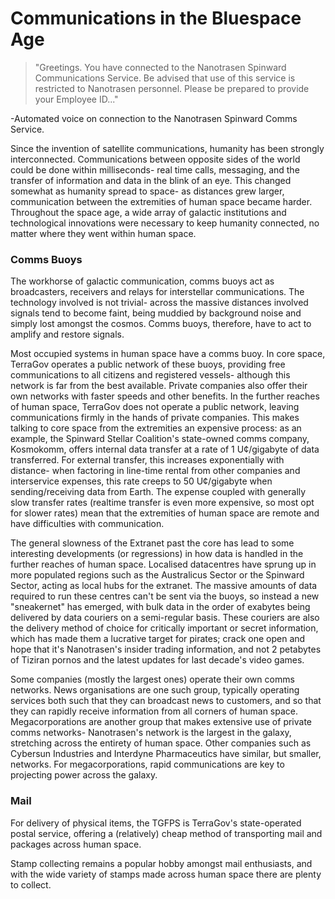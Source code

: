 # Communications in the Bluespace Age
>"Greetings. You have connected to the Nanotrasen Spinward Communications Service. Be advised that use of this service is restricted to Nanotrasen personnel. Please be prepared to provide your Employee ID..."
 
-Automated voice on connection to the Nanotrasen Spinward Comms Service.
 
Since the invention of satellite communications, humanity has been strongly interconnected. Communications between opposite sides of the world could be done within milliseconds- real time calls, messaging, and the transfer of information and data in the blink of an eye. This changed somewhat as humanity spread to space- as distances grew larger, communication between the extremities of human space became harder. Throughout the space age, a wide array of galactic institutions and technological innovations were necessary to keep humanity connected, no matter where they went within human space.
 
### Comms Buoys
The workhorse of galactic communication, comms buoys act as broadcasters, receivers and relays for interstellar communications. The technology involved is not trivial- across the massive distances involved signals tend to become faint, being muddied by background noise and simply lost amongst the cosmos. Comms buoys, therefore, have to act to amplify and restore signals.
 
Most occupied systems in human space have a comms buoy. In core space, TerraGov operates a public network of these buoys, providing free communications to all citizens and registered vessels- although this network is far from the best available. Private companies also offer their own networks with faster speeds and other benefits. In the further reaches of human space, TerraGov does not operate a public network, leaving communications firmly in the hands of private companies. This makes talking to core space from the extremities an expensive process: as an example, the Spinward Stellar Coalition's state-owned comms company, Kosmokomm, offers internal data transfer at a rate of 1 U¢/gigabyte of data transferred. For external transfer, this increases exponentially with distance- when factoring in line-time rental from other companies and interservice expenses, this rate creeps to 50 U¢/gigabyte when sending/receiving data from Earth. The expense coupled with generally slow transfer rates (realtime transfer is even more expensive, so most opt for slower rates) mean that the extremities of human space are remote and have difficulties with communication.

The general slowness of the Extranet past the core has lead to some interesting developments (or regressions) in how data is handled in the further reaches of human space. Localised datacentres have sprung up in more populated regions such as the Australicus Sector or the Spinward Sector, acting as local hubs for the extranet. The massive amounts of data required to run these centres can't be sent via the buoys, so instead a new "sneakernet" has emerged, with bulk data in the order of exabytes being delivered by data couriers on a semi-regular basis. These couriers are also the delivery method of choice for critically important or secret information, which has made them a lucrative target for pirates; crack one open and hope that it's Nanotrasen's insider trading information, and not 2 petabytes of Tiziran pornos and the latest updates for last decade's video games.
 
Some companies (mostly the largest ones) operate their own comms networks. News organisations are one such group, typically operating services both such that they can broadcast news to customers, and so that they can rapidly receive information from all corners of human space. Megacorporations are another group that makes extensive use of private comms networks- Nanotrasen's network is the largest in the galaxy, stretching across the entirety of human space. Other companies such as Cybersun Industries and Interdyne Pharmaceutics have similar, but smaller, networks. For megacorporations, rapid communications are key to projecting power across the galaxy.

### Mail
For delivery of physical items, the TGFPS is TerraGov's state-operated postal service, offering a (relatively) cheap method of transporting mail and packages across human space.
 
Stamp collecting remains a popular hobby amongst mail enthusiasts, and with the wide variety of stamps made across human space there are plenty to collect.
